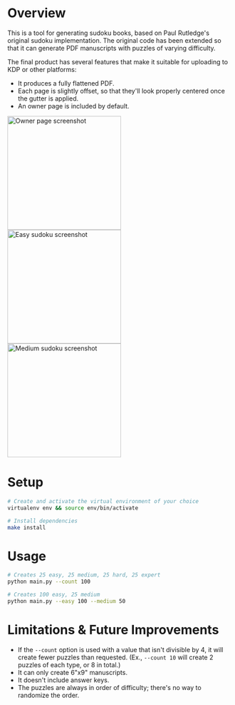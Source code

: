# Overview
This is a tool for generating sudoku books, based on Paul Rutledge's original sudoku implementation. The original code has been extended so that it can generate PDF manuscripts with puzzles of varying difficulty.

The final product has several features that make it suitable for uploading to KDP or other platforms:
- It produces a fully flattened PDF.
- Each page is slightly offset, so that they'll look properly centered once the gutter is applied.
- An owner page is included by default.

<img width="255" alt="Owner page screenshot" src="https://github.com/heyitscoco/sudoku-generator/assets/10701968/1dfe5951-f648-48c0-aa27-b56fd4d69511">

<img width="255" alt="Easy sudoku screenshot" src="https://github.com/heyitscoco/sudoku-generator/assets/10701968/161f2392-a6db-4c6e-8379-3fb32864e064">

<img width="255" alt="Medium sudoku screenshot" src="https://github.com/heyitscoco/sudoku-generator/assets/10701968/2b281808-63b6-4a81-af48-234477ab9fee">


# Setup
```bash
# Create and activate the virtual environment of your choice
virtualenv env && source env/bin/activate

# Install dependencies
make install
```

# Usage

```bash
# Creates 25 easy, 25 medium, 25 hard, 25 expert
python main.py --count 100

# Creates 100 easy, 25 medium
python main.py --easy 100 --medium 50
```

# Limitations & Future Improvements
- If the `--count` option is used with a value that isn't divisible by 4, it will create fewer puzzles than requested. (Ex., `--count 10` will create 2 puzzles of each type, or 8 in total.)
- It can only create 6"x9" manuscripts.
- It doesn't include answer keys.
- The puzzles are always in order of difficulty; there's no way to randomize the order.
